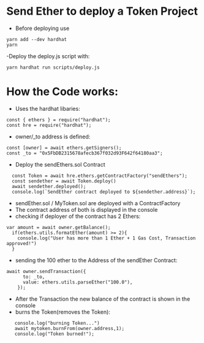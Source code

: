 # Send Ether to deploy a Token Project
- Before deploying use
```
yarn add --dev hardhat
yarn
```
-Deploy the deploy.js script with:
```
yarn hardhat run scripts/deploy.js
```
# How the Code works:
- Uses the hardhat libaries:
```
const { ethers } = require("hardhat");
const hre = require("hardhat");
```
- owner/_to address is defined:
```
const [owner] = await ethers.getSigners();
const _to = "0x5FbDB2315678afecb367f032d93F642f64180aa3";
```
- Deploy the sendEthers.sol Contract
```
  const Token = await hre.ethers.getContractFactory("sendEthers");
  const sendether = await Token.deploy()
  await sendether.deployed();
  console.log(`SendEther contract deployed to ${sendether.address}`);
```
- sendEther.sol / MyToken.sol are deployed with a ContractFactory
- The contract address of both is displayed in the console
- checking if deployer of the contract has 2 Ethers:
```
var amount = await owner.getBalance();
  if(ethers.utils.formatEther(amount) >= 2){
    console.log("User has more than 1 Ether + 1 Gas Cost, Transaction approved!")
  }
```
- sending the 100 ether to the Address of the sendEther Contract:
```
await owner.sendTransaction({
      to: _to,
      value: ethers.utils.parseEther("100.0"),
    });
```
 - After the Transaction the new balance of the contract is shown in the console
 - burns the Token(removes the Token):
 ```
    console.log("burning Token...")
    await mytoken.burnFrom(owner.address,1);
    console.log("Token burned!");
 ```
